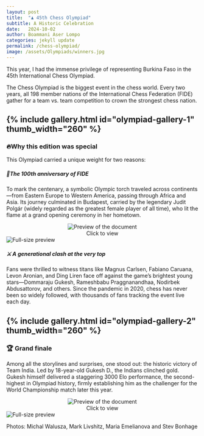```yaml
---
layout: post
title:  "♟️ 45th Chess Olympiad"
subtitle: A Historic Celebration
date:   2024-10-02
author: Boammani Aser Lompo
categories: jekyll update
permalink: /chess-olympiad/
image: /assets/Olympiads/winners.jpg
---
```

This year, I had the immense privilege of representing Burkina Faso in the 45th International Chess Olympiad.

The Chess Olympiad is the biggest event in the chess world. Every two years, all 198 member nations of the International Chess Federation (FIDE) gather for a team vs. team competition to crown the strongest chess nation.



{% include gallery.html id="olympiad-gallery-1" thumb_width="260" %}
----
### 🔥Why this edition was special
This Olympiad carried a unique weight for two reasons:

##### 🎂The 100th anniversary of FIDE
To mark the centenary, a symbolic Olympic torch traveled across continents—from Eastern Europe to Western America, passing through Africa and Asia. Its journey culminated in Budapest, carried by the legendary Judit Polgár (widely regarded as the greatest female player of all time), who lit the flame at a grand opening ceremony in her hometown.

<div markdown="0" style="text-align:center;">
  <a href="#img-torch">
    <div class="preview-container" style="display:inline-block;">
      <img src="{{ site.baseurl }}/assets/Olympiads/torch.jpg"
           alt="Preview of the document"
           style="display:block; margin:0 auto; float:none; max-width:100%; height:auto;">
      <div class="hover-effect">Click to view</div>
    </div>
  </a>
</div>

<!-- Lightbox -->
<div id="img-torch" class="lightbox" markdown="0">
  <a href="#!" class="lightbox-close"></a>
  <img src="{{ site.baseurl }}/assets/Olympiads/torch.jpg" alt="Full-size preview">
</div>

##### ⚔️ A generational clash at the very top
Fans were thrilled to witness titans like Magnus Carlsen, Fabiano Caruana, Levon Aronian, and Ding Liren face off against the game’s brightest young stars—Dommaraju Gukesh, Rameshbabu Praggnanandhaa, Nodirbek Abdusattorov, and others. Since the pandemic in 2020, chess has never been so widely followed, with thousands of fans tracking the event live each day.

{% include gallery.html id="olympiad-gallery-2" thumb_width="260" %}
----
### 🏆 Grand finale
Among all the storylines and surprises, one stood out: the historic victory of Team India. Led by 18-year-old Gukesh D., the Indians clinched gold. Gukesh himself delivered a staggering 3000 Elo performance, the second-highest in Olympiad history, firmly establishing him as the challenger for the World Championship match later this year.

<div markdown="0" style="text-align:center;">
  <a href="#img-winners">
    <div class="preview-container" style="display:inline-block;">
      <img src="{{ site.baseurl }}/assets/Olympiads/winners.jpg"
           alt="Preview of the document"
           style="display:block; margin:0 auto; float:none; max-width:100%; height:auto;">
      <div class="hover-effect">Click to view</div>
    </div>
  </a>
</div>

<!-- Lightbox -->
<div id="img-winners" class="lightbox" markdown="0">
  <a href="#!" class="lightbox-close"></a>
  <img src="{{ site.baseurl }}/assets/Olympiads/winners.jpg" alt="Full-size preview">
</div>

Photos: Michal Walusza, Mark Livshitz, Maria Emelianova and Stev Bonhage
